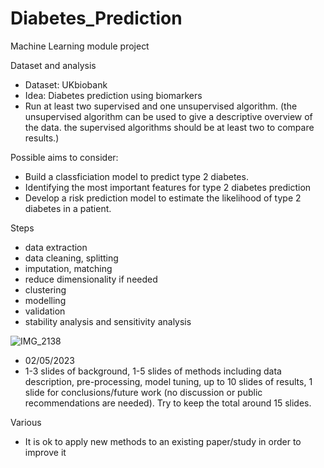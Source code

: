 # Diabetes_Prediction
Machine Learning module project

Dataset and analysis 
- Dataset: UKbiobank
- Idea: Diabetes prediction using biomarkers
- Run at least two supervised and one unsupervised algorithm. (the unsupervised algorithm can be used to give a descriptive overview of the data. the supervised algorithms should be at least two to compare results.) 


Possible aims to consider:
- Build a classficiation model to predict type 2 diabetes.
- Identifying the most important features for type 2 diabetes prediction 
- Develop a risk prediction model to estimate the likelihood of type 2 diabetes in a patient. 

Steps 
- data extraction 
- data cleaning, splitting 
- imputation, matching
- reduce dimensionality if needed 
- clustering 
- modelling 
- validation 
- stability analysis and sensitivity analysis

![IMG_2138](https://user-images.githubusercontent.com/111628669/224566095-71b82529-d69b-4171-a842-898075937079.PNG)


- 02/05/2023 
- 1-3 slides of background, 1-5 slides of methods including data description, pre-processing, model tuning, up to 10 slides of results, 1 slide for conclusions/future work (no discussion or public recommendations are needed). Try to keep the total around 15 slides.

Various
- It is ok to apply new methods to an existing paper/study in order to improve it

